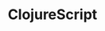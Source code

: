 ---
git: https://github.com/clojure/clojurescript
logohandle: clojurescript
sort: clojurescript
title: ClojureScript
website: https://clojurescript.org/
youtube: https://youtube.com/user/ClojureTV
---